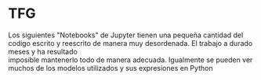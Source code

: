 # TFG
Los siguientes "Notebooks" de Jupyter tienen una pequeña cantidad del codigo escrito y reescrito de manera muy desordenada. El trabajo a durado meses y ha resultado  
imposible mantenerlo todo de manera adecuada. Igualmente se pueden ver muchos de los modelos utilizados y sus expresiones en Python
